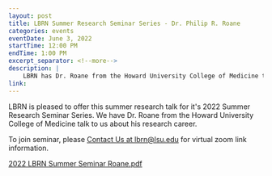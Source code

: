 ```yaml
---
layout: post
title: LBRN Summer Research Seminar Series - Dr. Philip R. Roane
categories: events
eventDate: June 3, 2022
startTime: 12:00 PM
endTime: 1:00 PM
excerpt_separator: <!--more-->
description: |
    LBRN has Dr. Roane from the Howard University College of Medicine talk to us about his research career for the Summer Program Seminar Series.
link:
---
```

<!--more-->
LBRN is pleased to offer this summer research talk for it's 2022 Summer Research Seminar Series. We have Dr. Roane from the Howard University College of Medicine talk to us about his research career.

To join seminar, please [Contact Us at lbrn@lsu.edu](mailto:lbrn@lsu.edu) for virtual zoom link information.

<a href="/downloads/2022 LBRN Summer Seminar Roane.pdf">2022 LBRN Summer Seminar Roane.pdf</a>
